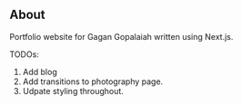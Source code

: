 ## About

Portfolio website for Gagan Gopalaiah written using Next.js.

TODOs:

1. Add blog
2. Add transitions to photography page.
3. Udpate styling throughout.
